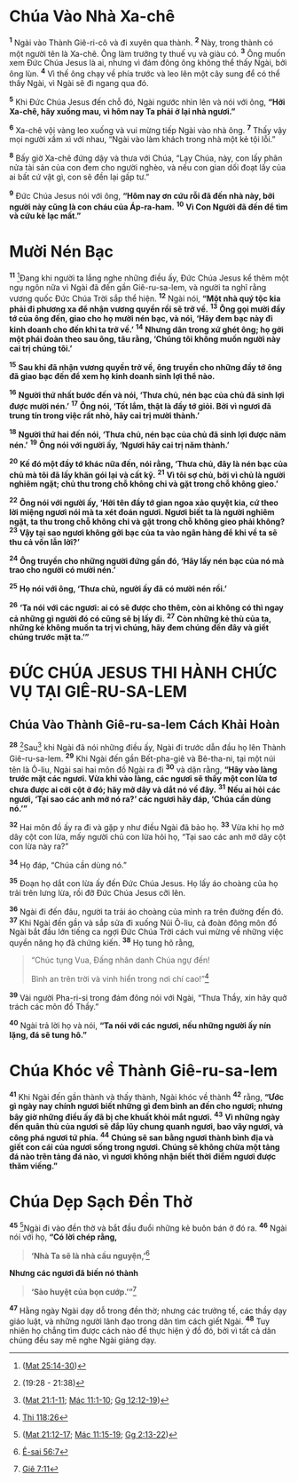 # Chúa Vào Nhà Xa-chê
<sup><b>1</b></sup> Ngài vào Thành Giê-ri-cô và đi xuyên qua thành. <sup><b>2</b></sup> Này, trong thành có một người tên là Xa-chê. Ông làm trưởng ty thuế vụ và giàu có. <sup><b>3</b></sup> Ông muốn xem Ðức Chúa Jesus là ai, nhưng vì đám đông ông không thể thấy Ngài, bởi ông lùn. <sup><b>4</b></sup> Vì thế ông chạy về phía trước và leo lên một cây sung để có thể thấy Ngài, vì Ngài sẽ đi ngang qua đó.

<sup><b>5</b></sup> Khi Ðức Chúa Jesus đến chỗ đó, Ngài ngước nhìn lên và nói với ông, **“Hỡi Xa-chê, hãy xuống mau, vì hôm nay Ta phải ở lại nhà ngươi.”**

<sup><b>6</b></sup> Xa-chê vội vàng leo xuống và vui mừng tiếp Ngài vào nhà ông. <sup><b>7</b></sup> Thấy vậy mọi người xầm xì với nhau, “Ngài vào làm khách trong nhà một kẻ tội lỗi.”

<sup><b>8</b></sup> Bấy giờ Xa-chê đứng dậy và thưa với Chúa, “Lạy Chúa, này, con lấy phân nửa tài sản của con đem cho người nghèo, và nếu con gian dối đoạt lấy của ai bất cứ vật gì, con sẽ đền lại gấp tư.”

<sup><b>9</b></sup> Ðức Chúa Jesus nói với ông, **“Hôm nay ơn cứu rỗi đã đến nhà này, bởi người này cũng là con cháu của Áp-ra-ham.** <sup><b>10</b></sup> **Vì Con Người đã đến để tìm và cứu kẻ lạc mất.”**


# Mười Nén Bạc
<sup><b>11</b></sup> [^1*]Ðang khi người ta lắng nghe những điều ấy, Ðức Chúa Jesus kể thêm một ngụ ngôn nữa vì Ngài đã đến gần Giê-ru-sa-lem, và người ta nghĩ rằng vương quốc Ðức Chúa Trời sắp thể hiện. <sup><b>12</b></sup> Ngài nói, **“Một nhà quý tộc kia phải đi phương xa để nhận vương quyền rồi sẽ trở về.** <sup><b>13</b></sup> **Ông gọi mười đầy tớ của ông đến, giao cho họ mười nén bạc, và nói, ‘Hãy đem bạc này đi kinh doanh cho đến khi ta trở về.’** <sup><b>14</b></sup> **Nhưng dân trong xứ ghét ông; họ gởi một phái đoàn theo sau ông, tâu rằng, ‘Chúng tôi không muốn người này cai trị chúng tôi.’**

<sup><b>15</b></sup> **Sau khi đã nhận vương quyền trở về, ông truyền cho những đầy tớ ông đã giao bạc đến để xem họ kinh doanh sinh lợi thể nào.**

<sup><b>16</b></sup> **Người thứ nhất bước đến và nói, ‘Thưa chủ, nén bạc của chủ đã sinh lợi được mười nén.’** <sup><b>17</b></sup> **Ông nói, ‘Tốt lắm, thật là đầy tớ giỏi. Bởi vì ngươi đã trung tín trong việc rất nhỏ, hãy cai trị mười thành.’**

<sup><b>18</b></sup> **Người thứ hai đến nói, ‘Thưa chủ, nén bạc của chủ đã sinh lợi được năm nén.’** <sup><b>19</b></sup> **Ông nói với người ấy, ‘Ngươi hãy cai trị năm thành.’**

<sup><b>20</b></sup> **Kế đó một đầy tớ khác nữa đến, nói rằng, ‘Thưa chủ, đây là nén bạc của chủ mà tôi đã lấy khăn gói lại và cất kỹ.** <sup><b>21</b></sup> **Vì tôi sợ chủ, bởi vì chủ là người nghiêm ngặt; chủ thu trong chỗ không chi và gặt trong chỗ không gieo.’**

<sup><b>22</b></sup> **Ông nói với người ấy, ‘Hỡi tên đầy tớ gian ngoa xảo quyệt kia, cứ theo lời miệng ngươi nói mà ta xét đoán ngươi. Ngươi biết ta là người nghiêm ngặt, ta thu trong chỗ không chi và gặt trong chỗ không gieo phải không?** <sup><b>23</b></sup> **Vậy tại sao ngươi không gởi bạc của ta vào ngân hàng để khi về ta sẽ thu cả vốn lẫn lời?’**

<sup><b>24</b></sup> **Ông truyền cho những người đứng gần đó, ‘Hãy lấy nén bạc của nó mà trao cho người có mười nén.’**

<sup><b>25</b></sup> **Họ nói với ông, ‘Thưa chủ, người ấy đã có mười nén rồi.’**

<sup><b>26</b></sup> **‘Ta nói với các ngươi: ai có sẽ được cho thêm, còn ai không có thì ngay cả những gì người đó có cũng sẽ bị lấy đi.** <sup><b>27</b></sup> **Còn những kẻ thù của ta, những kẻ không muốn ta trị vì chúng, hãy đem chúng đến đây và giết chúng trước mặt ta.’”**


# ÐỨC CHÚA JESUS THI HÀNH CHỨC VỤ TẠI GIÊ-RU-SA-LEM

## Chúa Vào Thành Giê-ru-sa-lem Cách Khải Hoàn
<sup><b>28</b></sup> [^2*]Sau[^3*] khi Ngài đã nói những điều ấy, Ngài đi trước dẫn đầu họ lên Thành Giê-ru-sa-lem. <sup><b>29</b></sup> Khi Ngài đến gần Bết-pha-giê và Bê-tha-ni, tại một núi tên là Ô-liu, Ngài sai hai môn đồ Ngài ra đi <sup><b>30</b></sup> và dặn rằng, **“Hãy vào làng trước mặt các ngươi. Vừa khi vào làng, các ngươi sẽ thấy một con lừa tơ chưa được ai cỡi cột ở đó; hãy mở dây và dắt nó về đây.** <sup><b>31</b></sup> **Nếu ai hỏi các ngươi, ‘Tại sao các anh mở nó ra?’ các ngươi hãy đáp, ‘Chúa cần dùng nó.’”**

<sup><b>32</b></sup> Hai môn đồ ấy ra đi và gặp y như điều Ngài đã bảo họ. <sup><b>33</b></sup> Vừa khi họ mở dây cột con lừa, mấy người chủ con lừa hỏi họ, “Tại sao các anh mở dây cột con lừa này ra?”

<sup><b>34</b></sup> Họ đáp, “Chúa cần dùng nó.”

<sup><b>35</b></sup> Ðoạn họ dắt con lừa ấy đến Ðức Chúa Jesus. Họ lấy áo choàng của họ trải trên lưng lừa, rồi đỡ Ðức Chúa Jesus cỡi lên.

<sup><b>36</b></sup> Ngài đi đến đâu, người ta trải áo choàng của mình ra trên đường đến đó. <sup><b>37</b></sup> Khi Ngài đến gần và sắp sửa đi xuống Núi Ô-liu, cả đoàn đông môn đồ Ngài bắt đầu lớn tiếng ca ngợi Ðức Chúa Trời cách vui mừng về những việc quyền năng họ đã chứng kiến. <sup><b>38</b></sup> Họ tung hô rằng,


> “Chúc tụng Vua, Ðấng nhân danh Chúa ngự đến!
> 
> Bình an trên trời và vinh hiển trong nơi chí cao!”[^4*]
>

<sup><b>39</b></sup> Vài người Pha-ri-si trong đám đông nói với Ngài, “Thưa Thầy, xin hãy quở trách các môn đồ Thầy.”

<sup><b>40</b></sup> Ngài trả lời họ và nói, **“Ta nói với các ngươi, nếu những người ấy nín lặng, đá sẽ tung hô.”**


# Chúa Khóc về Thành Giê-ru-sa-lem
<sup><b>41</b></sup> Khi Ngài đến gần thành và thấy thành, Ngài khóc về thành <sup><b>42</b></sup> rằng, **“Ước gì ngày nay chính ngươi biết những gì đem bình an đến cho ngươi; nhưng bây giờ những điều ấy đã bị che khuất khỏi mắt ngươi.** <sup><b>43</b></sup> **Vì những ngày đến quân thù của ngươi sẽ đắp lũy chung quanh ngươi, bao vây ngươi, và công phá ngươi tứ phía.** <sup><b>44</b></sup> **Chúng sẽ san bằng ngươi thành bình địa và giết con cái của ngươi sống trong ngươi. Chúng sẽ không chừa một tảng đá nào trên tảng đá nào, vì ngươi không nhận biết thời điểm ngươi được thăm viếng.”**


# Chúa Dẹp Sạch Ðền Thờ
<sup><b>45</b></sup> [^5*]Ngài đi vào đền thờ và bắt đầu đuổi những kẻ buôn bán ở đó ra. <sup><b>46</b></sup> Ngài nói với họ, **“Có lời chép rằng,**


> **‘Nhà Ta sẽ là nhà cầu nguyện,’**[^6*]
>

**Nhưng các ngươi đã biến nó thành**


> **‘Sào huyệt của bọn cướp.’”**[^7*]
>

<sup><b>47</b></sup> Hằng ngày Ngài dạy dỗ trong đền thờ; nhưng các trưởng tế, các thầy dạy giáo luật, và những người lãnh đạo trong dân tìm cách giết Ngài. <sup><b>48</b></sup> Tuy nhiên họ chẳng tìm được cách nào để thực hiện ý đồ đó, bởi vì tất cả dân chúng đều say mê nghe Ngài giảng dạy.

[^1*]: ([Mat 25:14-30](/passage/?search=Matt.25.14-Matt.25.30\&version=BD2011))
[^2*]: (19:28 - 21:38)
[^3*]: ([Mat 21:1-11](/passage/?search=Matt.21.1-Matt.21.11\&version=BD2011); [Mác 11:1-10](/passage/?search=Mark.11.1-Mark.11.10\&version=BD2011); [Gg 12:12-19](/passage/?search=John.12.12-John.12.19\&version=BD2011))
[^4*]: [Thi 118:26](/passage/?search=Ps.118.26\&version=BD2011)
[^5*]: ([Mat 21:12-17](/passage/?search=Matt.21.12-Matt.21.17\&version=BD2011); [Mác 11:15-19](/passage/?search=Mark.11.15-Mark.11.19\&version=BD2011); [Gg 2:13-22](/passage/?search=John.2.13-John.2.22\&version=BD2011))
[^6*]: [Ê-sai 56:7](/passage/?search=Isa.56.7\&version=BD2011)
[^7*]: [Giê 7:11](/passage/?search=Jer.7.11\&version=BD2011)